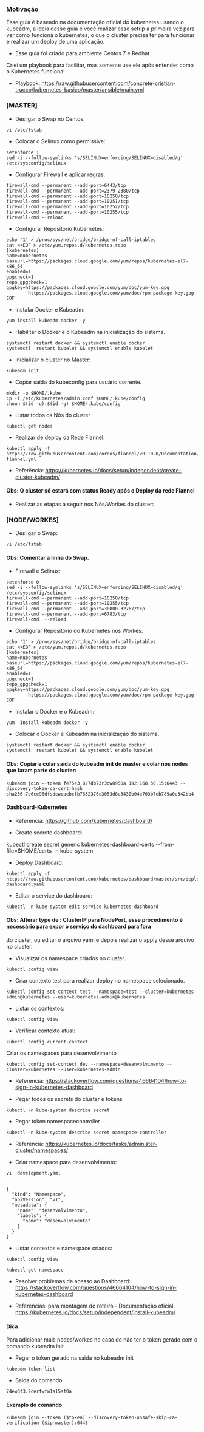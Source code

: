 
### Motivação
Esse guia é baseado na documentação oficial do kubernetes usando o kubeadm, a ideia desse guia é você realizar esse setup a primeira vez para ver como funciona o kubernetes, o que o cluster precisa ter para funcionar e realizar um deploy de uma aplicação.

* Esse guia foi criado para ambiente Centos 7 e Redhat

Criei um playbook para facilitar, mas somente use ele após entender como o Kubernetes funciona!
* Playbook: https://raw.githubusercontent.com/concrete-cristian-trucco/kubernetes-basico/master/ansible/main.yml

### [MASTER]

* Desligar o Swap no Centos:
```
vi /etc/fstab
```

* Colocar o Selinux como permissive:
```
setenforce 1
sed -i --follow-symlinks 's/SELINUX=enforcing/SELINUX=disabled/g' /etc/sysconfig/selinux
```

* Configurar Firewall e aplicar regras:
```
firewall-cmd --permanent --add-port=6443/tcp
firewall-cmd --permanent --add-port=2379-2380/tcp
firewall-cmd --permanent --add-port=10250/tcp
firewall-cmd --permanent --add-port=10251/tcp
firewall-cmd --permanent --add-port=10252/tcp
firewall-cmd --permanent --add-port=10255/tcp
firewall-cmd --reload
```

* Configurar Repositorio Kubernetes:
```
echo '1' > /proc/sys/net/bridge/bridge-nf-call-iptables
cat <<EOF > /etc/yum.repos.d/kubernetes.repo
[kubernetes]
name=Kubernetes
baseurl=https://packages.cloud.google.com/yum/repos/kubernetes-el7-x86_64
enabled=1
gpgcheck=1
repo_gpgcheck=1
gpgkey=https://packages.cloud.google.com/yum/doc/yum-key.gpg
        https://packages.cloud.google.com/yum/doc/rpm-package-key.gpg
EOF
```

* Instalar Docker e Kubeadm:
```
yum install kubeadm docker -y
```

* Habilitar o Docker e o Kubeadm na inicialização do sistema.
```
systemctl restart docker && systemctl enable docker
systemctl  restart kubelet && systemctl enable kubelet
```

* Inicializar o cluster no Master:

```
kubeadm init
```

* Copiar saída do kubeconfig para usuário corrente.

```
mkdir -p $HOME/.kube
cp -i /etc/kubernetes/admin.conf $HOME/.kube/config
chown $(id -u):$(id -g) $HOME/.kube/config
```

* Listar todos os Nós do cluster
```
kubectl get nodes
```

* Realizar de deploy da Rede Flannel.

```
kubectl apply -f https://raw.githubusercontent.com/coreos/flannel/v0.10.0/Documentation/kube-flannel.yml
```

* Referência: https://kubernetes.io/docs/setup/independent/create-cluster-kubeadm/

#### Obs: O cluster só estará com status Ready após o Deploy da rede Flannel

* Realizar as etapas a seguir nos Nós/Workes do cluster:

### [NODE/WORKES]

* Desligar o Swap:
```
vi /etc/fstab
```
#### Obs: Comentar a linha do Swap.

* Firewall e Selinux:
```
setenforce 0
sed -i --follow-symlinks 's/SELINUX=enforcing/SELINUX=disabled/g' /etc/sysconfig/selinux
firewall-cmd --permanent --add-port=10250/tcp
firewall-cmd --permanent --add-port=10255/tcp
firewall-cmd --permanent --add-port=30000-32767/tcp
firewall-cmd --permanent --add-port=6783/tcp
firewall-cmd  --reload
```

* Configurar Repositório do Kubernetes nos Workes:

```
echo '1' > /proc/sys/net/bridge/bridge-nf-call-iptables
cat <<EOF > /etc/yum.repos.d/kubernetes.repo
[kubernetes]
name=Kubernetes
baseurl=https://packages.cloud.google.com/yum/repos/kubernetes-el7-x86_64
enabled=1
gpgcheck=1
repo_gpgcheck=1
gpgkey=https://packages.cloud.google.com/yum/doc/yum-key.gpg
        https://packages.cloud.google.com/yum/doc/rpm-package-key.gpg
EOF
```

* Instalar o Docker e o Kubeadm:
```
yum  install kubeadm docker -y
```
* Colocar o Docker e Kubeadm na inicialização do sistema.
```
systemctl restart docker && systemctl enable docker
systemctl  restart kubelet && systemctl enable kubelet
```


#### Obs: Copiar e colar saída do kubeadm init do master e colar nos nodes que faram parte do cluster:
```
kubeadm join --token fe75e3.827db73r3qw8950a 192.168.50.15:6443 --discovery-token-ca-cert-hash sha256:7e6ce96dfsdewqaebcfb7632376c3053d8e3430b04e703b7eb789a0e342bb4
```


#### Dashboard-Kubernetes

* Referencia: https://github.com/kubernetes/dashboard/

* Create secrete dashboard:

kubectl create secret generic kubernetes-dashboard-certs --from-file=$HOME/certs -n kube-system

* Deploy Dashboard:

```
kubectl apply -f https://raw.githubusercontent.com/kubernetes/dashboard/master/src/deploy/recommended/kubernetes-dashboard.yaml

```

* Editar o service do dashboard:

```
kubectl -n kube-system edit service kubernetes-dashboard
```

#### Obs: Alterar type de : ClusterIP para NodePort, esse procedimento é necessário para expor o serviço do dashboard para fora
do cluster, ou editar o arquivo yaml e depois realizar o apply desse arquivo no cluster.

* Visualizar os namespace criados no cluster.

```
kubectl config view
```

* Criar contexto test para realizar deploy no namespace selecionado.

```
kubectl config set-context test --namespace=test --cluster=kubernetes-admin@kubernetes --user=kubernetes-admin@kubernetes
```
     
* Listar os contextos:
```
kubectl config view
```

* Verificar contexto atual:
```
kubectl config current-context
```

Criar os namespaces para desenvolvimento 
```
kubectl config set-context dev --namespace=desenvolvimento --cluster=kubernetes --user=kubernetes-admin
```
* Referencia: https://stackoverflow.com/questions/46664104/how-to-sign-in-kubernetes-dashboard

* Pegar todos os secrets do cluster e tokens

```
kubectl -n kube-system describe secret
```

* Pegar token namespacecontroller

```
kubectl -n kube-system describe secret namespace-controller
```

* Referência: https://kubernetes.io/docs/tasks/administer-cluster/namespaces/

* Criar namespace para desenvolvimento:

```
vi  development.yaml


{
  "kind": "Namespace",
  "apiVersion": "v1",
  "metadata": {
    "name": "desenvolvimento",
    "labels": {
      "name": "desenvolvimento"
    }
  }
}

```

* Listar contextos e namespace criados:

```
kubectl config view
```
```
kubectl get namespace
```

* Resolver problemas de acesso ao Dashboard:
https://stackoverflow.com/questions/46664104/how-to-sign-in-kubernetes-dashboard

* Referências: para montagem do roteiro - Documentação oficial.
https://kubernetes.io/docs/setup/independent/install-kubeadm/

#### Dica
Para adicionar mais nodes/workes no caso de não ter o token gerado com o comando kubeadm init

* Pegar o token gerado na saida no kubeadm init

```
kubeadm token list
```

* Saida do comando

```
74ew3f3.2cerfwfw1a15sf0a
```

#### Exemplo do comando

```
kubeadm join --token ($token) --discovery-token-unsafe-skip-ca-verification ($ip-master):6443
```




